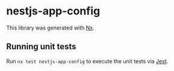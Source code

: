# nestjs-app-config

This library was generated with [Nx](https://nx.dev).

## Running unit tests

Run `nx test nestjs-app-config` to execute the unit tests via [Jest](https://jestjs.io).
